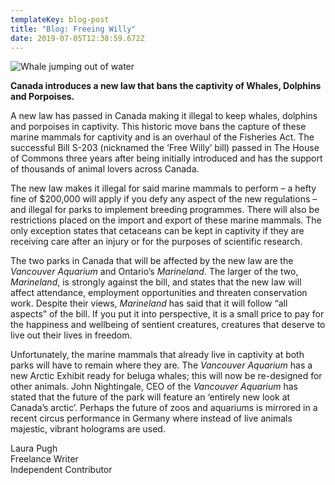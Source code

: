 ```yaml
---
templateKey: blog-post
title: "Blog: Freeing Willy"
date: 2019-07-05T12:38:59.672Z
---
```

![Whale jumping out of water](/img/blog-post-1.jpg "Blog: Freeing Willy")

<!--StartFragment-->

**Canada introduces a new law that bans the captivity of Whales, Dolphins and Porpoises.**

A new law has passed in Canada making it illegal to keep whales, dolphins and porpoises in captivity. This historic move bans the capture of these marine mammals for captivity and is an overhaul of the Fisheries Act. The successful Bill S-203 (nicknamed the ‘Free Willy’ bill) passed in The House of Commons three years after being initially introduced and has the support of thousands of animal lovers across Canada.

The new law makes it illegal for said marine mammals to perform – a hefty fine of $200,000 will apply if you defy any aspect of the new regulations – and illegal for parks to implement breeding programmes. There will also be restrictions placed on the import and export of these marine mammals. The only exception states that cetaceans can be kept in captivity if they are receiving care after an injury or for the purposes of scientific research.

The two parks in Canada that will be affected by the new law are the *Vancouver Aquarium* and Ontario’s *Marineland.* The larger of the two, *Marineland*, is strongly against the bill, and states that the new law will affect attendance, employment opportunities and threaten conservation work. Despite their views, *Marineland* has said that it will follow “all aspects” of the bill. If you put it into perspective, it is a small price to pay for the happiness and wellbeing of sentient creatures, creatures that deserve to live out their lives in freedom.

Unfortunately, the marine mammals that already live in captivity at both parks will have to remain where they are. The *Vancouver Aquarium* has a new Arctic Exhibit ready for beluga whales; this will now be re-designed for other animals. John Nightingale, CEO of the *Vancouver Aquarium* has stated that the future of the park will feature an ‘entirely new look at Canada’s arctic’. Perhaps the future of zoos and aquariums is mirrored in a recent circus performance in Germany where instead of live animals majestic, vibrant holograms are used. 

Laura Pugh\
Freelance Writer\
Independent Contributor

<!--EndFragment-->